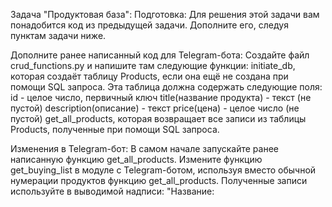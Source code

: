 Задача "Продуктовая база":
Подготовка:
Для решения этой задачи вам понадобится код из предыдущей задачи. Дополните его, следуя пунктам задачи ниже.

Дополните ранее написанный код для Telegram-бота:
Создайте файл crud_functions.py и напишите там следующие функции:
initiate_db, которая создаёт таблицу Products, если она ещё не создана при помощи SQL запроса. Эта таблица должна содержать следующие поля:
id - целое число, первичный ключ
title(название продукта) - текст (не пустой)
description(описание) - текст
price(цена) - целое число (не пустой)
get_all_products, которая возвращает все записи из таблицы Products, полученные при помощи SQL запроса.

Изменения в Telegram-бот:
В самом начале запускайте ранее написанную функцию get_all_products.
Измените функцию get_buying_list в модуле с Telegram-ботом, используя вместо обычной нумерации продуктов функцию get_all_products. Полученные записи используйте в выводимой надписи: "Название: <title> | Описание: <description> | Цена: <price>"
Перед запуском бота пополните вашу таблицу Products 4 или более записями для последующего вывода в чате Telegram-бота.
Задача "Регистрация покупателей":
Подготовка:
Для решения этой задачи вам понадобится код из предыдущей задачи. Дополните его, следуя пунктам задачи ниже.

Дополните файл crud_functions.py, написав и дополнив в нём следующие функции:
initiate_db дополните созданием таблицы Users, если она ещё не создана при помощи SQL запроса. Эта таблица должна содержать следующие поля:
id - целое число, первичный ключ
username - текст (не пустой)
email - текст (не пустой)
age - целое число (не пустой)
balance - целое число (не пустой)
add_user(username, email, age), которая принимает: имя пользователя, почту и возраст. Данная функция должна добавлять в таблицу Users вашей БД запись с переданными данными. Баланс у новых пользователей всегда равен 1000. Для добавления записей в таблице используйте SQL запрос.
is_included(username) принимает имя пользователя и возвращает True, если такой пользователь есть в таблице Users, в противном случае False. Для получения записей используйте SQL запрос.

Изменения в Telegram-бот:
Кнопки главного меню дополните кнопкой "Регистрация".
Напишите новый класс состояний RegistrationState с следующими объектами класса State: username, email, age, balance(по умолчанию 1000).
Создайте цепочку изменений состояний RegistrationState.
Фукнции цепочки состояний RegistrationState:
sing_up(message):
Оберните её в message_handler, который реагирует на текстовое сообщение 'Регистрация'.
Эта функция должна выводить в Telegram-бот сообщение "Введите имя пользователя (только латинский алфавит):".
После ожидать ввода имени в атрибут RegistrationState.username при помощи метода set.
set_username(message, state):
Оберните её в message_handler, который реагирует на состояние RegistrationState.username.
Если пользователя message.text ещё нет в таблице, то должны обновляться данные в состоянии username на message.text. Далее выводится сообщение "Введите свой email:" и принимается новое состояние RegistrationState.email.
Если пользователь с таким message.text есть в таблице, то выводить "Пользователь существует, введите другое имя" и запрашивать новое состояние для RegistrationState.username.
set_email(message, state):
Оберните её в message_handler, который реагирует на состояние RegistrationState.email.
Эта функция должна обновляться данные в состоянии RegistrationState.email на message.text.
Далее выводить сообщение "Введите свой возраст:":
После ожидать ввода возраста в атрибут RegistrationState.age.
set_age(message, state):
Оберните её в message_handler, который реагирует на состояние RegistrationState.age.
Эта функция должна обновляться данные в состоянии RegistrationState.age на message.text.
Далее брать все данные (username, email и age) из состояния и записывать в таблицу Users при помощи ранее написанной crud-функции add_user.
В конце завершать приём состояний при помощи метода finish().
Перед запуском бота пополните вашу таблицу Products 4 или более записями для последующего вывода в чате Telegram-бота.
